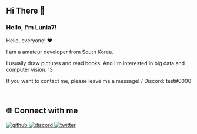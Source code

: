 ## Hi There 👋


### Hello, I'm Lunia7!

Hello, everyone! ❤

I am a amateur developer from South Korea.

I usually draw pictures and read books. And I'm interested in big data and computer vision. :3

If you want to contact me, please leave me a message! / Discord: test#0000

<br/>

## 🌐 Connect with me

<a href="https://github.com/Syle777" target="_blank">
<img src=https://img.shields.io/badge/github-%2324292e.svg?&style=for-the-badge&logo=github&logoColor=white alt=github style="margin-bottom: 5px;" />
</a>

<a href="https://discord.gg/JbZ4fC6j" target="_blank">
<img src=https://img.shields.io/badge/discord-%2324292e.svg?&style=for-the-badge&logo=discord&logoColor=white alt=discord style="margin-bottom: 5px;" />
</a>

<a href="https://twitter.com/syle777_" target="_blank">
<img src=https://img.shields.io/badge/twitter-%2324292e.svg?&style=for-the-badge&logo=twitter&logoColor=white alt=twitter style="margin-bottom: 5px;" />
</a>

